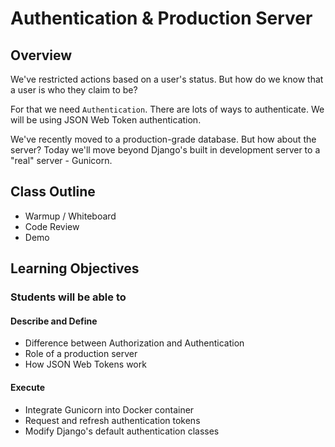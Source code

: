 # Authentication & Production Server

## Overview

We've restricted actions based on a user's status. But how do we know that a user is who they claim to be?

For that we need `Authentication`. There are lots of ways to authenticate. We will be using JSON Web Token authentication.

We've recently moved to a production-grade database. But how about the server? Today we'll move beyond Django's built in development server to a "real" server - Gunicorn.

## Class Outline

- Warmup / Whiteboard
- Code Review
- Demo

## Learning Objectives

### Students will be able to

#### Describe and Define

- Difference between Authorization and Authentication
- Role of a production server
- How JSON Web Tokens work

#### Execute

- Integrate Gunicorn into Docker container
- Request and refresh authentication tokens
- Modify Django's default authentication classes
